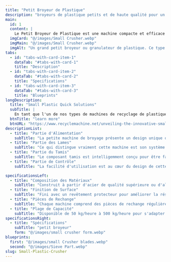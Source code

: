 ```yaml
---
title: "Petit Broyeur de Plastique"
description: "broyeurs de plastique petits et de haute qualité pour un broyage efficace et polyvalent"
main:
  id: 1
  content: |
    Le Petit Broyeur de Plastique est une machine compacte et efficace conçue pour la réduction des déchets plastiques. Cet appareil est parfait pour les opérations de recyclage, réduisant significativement la taille des matériaux plastiques pour une gestion et une élimination plus faciles.
  imgCard: "@/images/Small Crusher.webp"
  imgMain: "@/images/Small Crusher.webp"
  imgAlt: "Un grand petit broyeur ou granulateur de plastique. Ce type de machine est souvent utilisé pour le recyclage des plastiques, car il peut décomposer de grandes pièces de plastique en petits flocons ou granulés. La machine est équipée d'une trémie sur le dessus où le plastique est introduit, et d'une chambre en dessous où le plastique est déchiqueté par des lames rotatives. Le plastique déchiqueté est ensuite collecté dans un bac ou un conteneur au bas de la machine."
tabs:
  - id: "tabs-with-card-item-1"
    dataTab: "#tabs-with-card-1"
    title: "Description"
  - id: "tabs-with-card-item-2"
    dataTab: "#tabs-with-card-2"
    title: "Specifications"
  - id: "tabs-with-card-item-3"
    dataTab: "#tabs-with-card-3"
    title: "Blueprints"
longDescription:
  title: "Small Plastic Quick Solutions"
  subTitle: |
    En tant que l'un de nos types de machines de recyclage de plastique les plus vendus, ces granulateurs sont intégrés dans de nombreuses de nos solutions de recyclage complètes, y compris nos lignes populaires de lavage de bouteilles en PET, nos lignes de recyclage de films plastiques, et bien plus encore.
  btnTitle: "learn more"
  btnURL: "https://www.recyclemachine.net/unveiling-the-innovative-small-crusher-machine/.html"
descriptionList:
  - title: "Partie d'Alimentation"
    subTitle: "La petite machine de broyage présente un design unique qui empêche le reflux des matériaux, assurant une expérience de traitement fluide. La grande et robuste ouverture d'alimentation peut gérer une diversité de matériaux, améliorant ainsi sa polyvalence dans diverses applications industrielles. Ce design augmente non seulement l'efficacité mais réduit également considérablement le risque de blocages et de retards."
  - title: "Partie des Lames"
    subTitle: "Ce qui distingue vraiment cette machine est son système de lames. Les lames peuvent être ajustées de l'extérieur de la machine, une caractéristique qui réduit drastiquement les temps d'arrêt. Ce mécanisme de réglage rapide permet de répondre immédiatement à différents types de matériaux, maintenant une qualité de sortie constante sans nécessiter de longs arrêts de machine."
  - title: "Partie du Tamis"
    subTitle: "Le composant tamis est intelligemment conçu pour être facilement retiré et installé. Cette approche modulaire permet une adaptation rapide aux différentes exigences de criblage, assurant que la machine peut gérer sans effort une grande variété de matériaux. La facilité de maintenance et la flexibilité que cette partie offre témoignent du design bien pensé de la machine."
  - title: "Partie de Contrôle"
    subTitle: "La facilité d'utilisation est au cœur du design de cette machine. La fonctionnalité de démarrage et d'arrêt unique la rend conviviale pour les opérateurs de tous niveaux de compétence. De plus, la fonctionnalité d'ouverture hydraulique améliore la sécurité et l'accès pour la maintenance de routine, réduisant encore les temps d'arrêt potentiels."

specificationsLeft:
  - title: "Composition des Matériaux"
    subTitle: "Construit à partir d'acier de qualité supérieure ou d'alliage pour une résistance et une durabilité exceptionnelles."
  - title: "Finition de Surface"
    subTitle: "Fini avec un revêtement protecteur pour améliorer la résistance à la corrosion et prolonger la durée de vie."
  - title: "Pièces de Rechange"
    subTitle: "Chaque machine comprend des pièces de rechange régulières."
  - title: "Plage de Capacité"
    subTitle: "Disponible de 50 kg/heure à 500 kg/heure pour s'adapter à différents scénarios de travail."
specificationsRight:
  - title: "Spécifications"
    subTitle: "petit broyeur"
    form: "@/images/small crusher form.webp"
blueprints:
  first: "@/images/small Crusher blades.webp"
  second: "@/images/Sieve Part.webp"
slug: Small-Plastic-Crusher    
---
```

